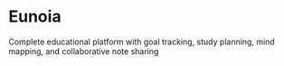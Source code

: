 # Eunoia
Complete educational platform with goal tracking, study planning, mind mapping, and collaborative note sharing
